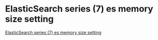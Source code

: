 # ElasticSearch series (7) es memory size setting
[ElasticSearch series (7) es memory size setting](https://aiwithcloud.com/2022/09/19/elasticsearch_series_7_es_memory_size_setting/)